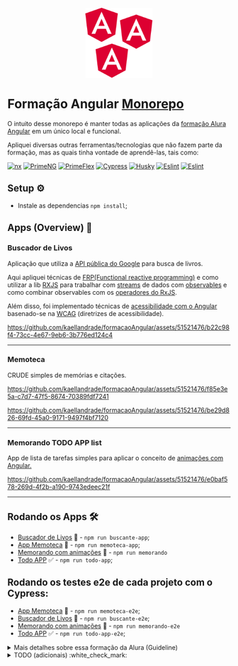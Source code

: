 <p align="center">
  <img width='30%' src=".github/angular.svg" alt="Angular">
</p>

# Formação Angular [Monorepo](https://nx.dev/getting-started/tutorials/angular-monorepo-tutorial)

O intuito desse monorepo é manter todas as aplicações da [formação Alura Angular](https://cursos.alura.com.br/formacao-angular-14) em um único local e funcional.

Apliquei diversas outras ferramentas/tecnologias que não fazem parte da formação, mas as quais tinha vontade de aprendê-las, tais como:

[![nx](https://img.shields.io/badge/Nx-blue?style=for-the-badge&logo=nx&logoColor=white)](https://nx.dev/getting-started/tutorials/angular-monorepo-tutorial)
[![PrimeNG](https://img.shields.io/badge/-PrimeNG-3B82F6?style=for-the-badge&logo=angular&logoColor=white)](https://primeng.org/)
[![PrimeFlex](https://img.shields.io/badge/-PrimeFlex-white?style=for-the-badge&logo=angular&logoColor=00DA99)](https://primeflex.org/)
[![Cypress](https://img.shields.io/badge/-Cypress-black?style=for-the-badge&logo=cypress&logoColor=00DA99)](https://www.cypress.io/)
[![Husky](https://img.shields.io/badge/-HookHusky-white?style=for-the-badge&logo=git&logoColor=00DA99)](https://typicode.github.io/husky/)
[![Eslint](https://img.shields.io/badge/-HookHusky-blue?style=for-the-badge&logo=git&logoColor=white)](https://eslint.org/)
[![Eslint](https://img.shields.io/badge/-jestJS-white?style=for-the-badge&logo=jest&logoColor=red)](https://jestjs.io/pt-BR/)

## Setup :gear:

- Instale as dependencias `npm install`;

## Apps (Overview) :movie_camera:

### Buscador de Livos

Aplicação que utiliza a [API pública do Google](https://developers.google.com/books) para busca de livros.

Aqui apliquei técnicas de [FRP(Functional reactive programming)](https://en.wikipedia.org/wiki/Functional_reactive_programming) e como utilizar a lib [RXJS](https://rxjs.dev/) para trabalhar com [streams](https://en.wikipedia.org/wiki/Data_stream) de dados com [observables](https://rxjs.dev/guide/observable) e como combinar observables com os [operadores do RxJS](https://rxjs.dev/api/operators).

Além disso, foi implementado técnicas de [acessibilidade com o Angular](https://angular.dev/best-practices/a11y) basenado-se na [WCAG](https://www.w3.org/TR/WCAG21/) (diretrizes de acessibilidade).

https://github.com/kaellandrade/formacaoAngular/assets/51521476/b22c98f4-73cc-4e67-9eb6-3b776ed124c4

---

### Memoteca

CRUDE simples de memórias e citações.

https://github.com/kaellandrade/formacaoAngular/assets/51521476/f85e3e5a-c7d7-47f5-8674-70389fdf7241

https://github.com/kaellandrade/formacaoAngular/assets/51521476/be29d826-69fd-45a0-9171-9497f4bf7120

---

### Memorando TODO APP list

App de lista de tarefas simples para aplicar o conceito de [animações com Angular.](https://angular.dev/guide/animations)

https://github.com/kaellandrade/formacaoAngular/assets/51521476/e0baf578-269d-4f2b-a190-9743edeec21f



---

## Rodando os Apps :hammer_and_wrench:

- [Buscador de Livos](#buscador-de-livos) :book: - `npm run buscante-app`;
- [App Memoteca](#memoteca) :iphone: - `npm run memoteca-app`;
- [Memorando com animações](#memorando-app) :movie_camera: - `npm run memorando`
- [Todo APP](#todo-app) :white_check_mark: - `npm run todo-app`;

## Rodando os testes e2e de cada projeto com o Cypress:

- [App Memoteca](#memoteca) :iphone: - `npm run memoteca-e2e`;
- [Buscador de Livos](#buscador-de-livos) :book: - `npm run buscante-e2e`;
- [Memorando com animações](#memorando-app) :movie_camera: - `npm run memorando-e2e`
- [Todo APP](#todo-app) :white_check_mark: - `npm run todo-app-e2e`;

<details>
<summary>Mais detalhes sobre essa formação da Alura (Guideline)</summary>

1. Explore as bases do Angular

   Mergulhando no universo do Angular, começando pela criação de aplicações usando a poderosa ferramenta Angular CLI.
   Aprendendo sobre estrutura de componentes e explorando os conceitos fundamentais, tais como templates, diretivas, services e injeção de dependências.
   Aprendendo como fazer a configuração de rotas da aplicação e aproveitando o poder do HTTPClient do Angular para executar operações CRUD no seu back-end.
   Além disso, vi construção de formulários e a aplicação de validações, utilizando as duas abordagens do angular - data driven (formulários reativos) e template driven - proporcionando uma base sólida para sua evolução.

   1. [Angular 14: aplique os conceitos e desenvolva seu primeiro CRU](https://cursos.alura.com.br/course/angular-explorando-framework)D
      1. Router;
      2. ActivatedRoute;
      3. Services com HttpClient;
      4. Injeção de dependências de props;
      5. E algumas diretivas básicas do Angular.
   2. Angular 14: evoluindo a aplicação (Projeto Biblioteca memórias)
      1. Formulários reativos com ReactiveFormsModule, FormGroup;
   3. Formulários orientados a templates (Alura books)

2. Gerencie o ciclo de vida de componentes e fluxo de dados reativos com a biblioteca RxJS

   Aperfeiçoe sua habilidade em controlar o comportamento dos componentes em várias fases de sua existência, desde a inicialização até a destruição, entendendo hooks do ciclo de vida como ngOnInit, ngOnChanges e ngOnDestroy.

   Aprofunde-se na utilização da biblioteca RxJS para programação reativa no Angular. Este passo detalha a criação de observables, a aplicação estratégica de operadores de transformação e combinação e a implementação de fluxos de dados assíncronos, proporcionando uma gestão eficiente de dados reativos em suas aplicações.

   1. [Angular: Ciclo de vida (TODO App)](https://cursos.alura.com.br/course/angular-ciclo-vida)
   2. [Programação Reativa](https://www.youtube.com/watch?v=ifA-57jTk7Y)
   3. [RxJS e Angular: programando de forma reativa](https://cursos.alura.com.br/course/rxjs-angular-programando-forma-reativa)

3. Melhore a experiência do usuário com animações e interações atrativas no Angular
   Aqui, você mergulhará no mundo das animações e interações envolventes para aprimorar significativamente a experiência de uso em aplicações Angular. Este passo não só ensinará técnicas de animação, mas também fornecerá insights sobre como gerenciar efetivamente o estado dos componentes para otimizar o desempenho e garantir a estabilidade da sua aplicação.

   1. [A importância do motion design na experiência do usuário - Artigo](https://www.alura.com.br/artigos/importancia-motion-design-experiencia-usuario)
   2. Angular: torne sua aplicação interativa e personalizada com animações
   3. [Como o Motion Design pode contribuir para a UX/UI](https://www.alura.com.br/artigos/como-motion-design-pode-contribuir-uxui)
   4. [Angular: aprimore suas técnicas de animação e crie interfaces ainda mais atraentes](https://cursos.alura.com.br/course/angular-tecnicas-animacao-interfaces-atraentes)

4. Acessibilidade no Angular: aprimorando formulários, modais e rotas
   Neste último passo você aprenderá como melhorar a acessibilidade de uma aplicação utilizando o framework Angular. Serão abordadas melhorias na acessibilidade em aspectos como a navegação entre as rotas da aplicação, formulários, gerenciamento de foco e fornecimento de feedback auditivo às interações dos usuários. O curso propõe desafios para que você aplique os conhecimentos adquiridos.

   1. [Fronteiras do Front-end | EP 08: Tour sobre Acessibilidade na web](https://cursos.alura.com.br/extra/alura-mais/fronteiras-do-front-end-ep-08-tour-sobre-acessibilidade-na-web-c124)
   2. [Acessibilidade web – Hipsters #21](https://www.hipsters.tech/acessibilidade-web-hipsters-21/)
   3. [Acessibilidade no Angular: aprimorando formulários, modais e rotas](https://cursos.alura.com.br/course/acessibilidade-angular-formularios-modais-rotas)

</details>

<details>
<summary>TODO (adicionais) :white_check_mark:</summary>

## Configurar

- [x] Configurar um [Monorepo NX](https://nx.dev/concepts/more-concepts/why-monorepos) para esses projetos (configurar projetos);
  - [x] Buscante;
  - [x] Memoteca;
  - [x] Todo app;
  - [x] Forms-reativos;
- [x] Configurar estilos do PrimeNg para todos os APPS;
- [x] Configurar [Cypress](https://www.cypress.io/);
- [x] Configurar git hook husky [Husky](https://github.com/typicode/husky);
- [ ] Configurar JEST e testes unitários (alguns).

## Desafios opcionais

- [ ] Animar outros projetos
</details>
